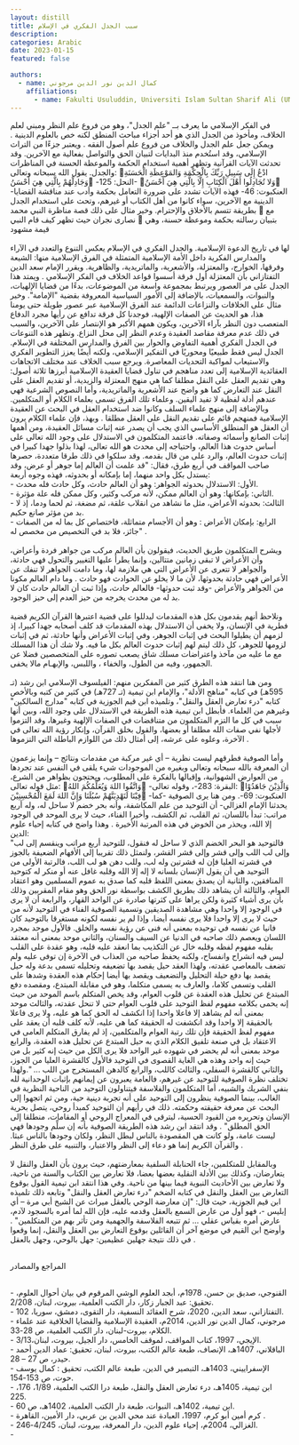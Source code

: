```yaml
---
layout: distill
title: سبب الجدل الفكري في الإسلام
description:
categories: Arabic
date: 2023-01-15
featured: false

authors:
  - name: كمال الدين نور الدين مرجوني
    affiliations:
      - name: Fakulti Usuluddin, Universiti Islam Sultan Sharif Ali (UNISSA)
---
```


<div class="rtl">
في الفكر الإسلامي ما يعرف بــ "علم الجدل"، وهو من فروع علم النظر ومبني لعلم الخلاف، ومأخوذ من الجدل الذي هو أحد أجزاء مباحث المنطق لكنه خص بالعلوم الدينية . ويمكن جعل علم الجدل والخلاف من فروع علم أصول الفقه . ويعتبر جزءًا من التراث الإسلامي، وقد استُخدم منذ البدايات لتبيان الحق والتواصل بفعالية مع الآخرين. وقد تحدثت الآيات القرآنية وتظهر أهمية استخدام الحكمة والموعظة الحسنة في المناظرات والجدل. يقول الله سبحانه وتعالى: ادْعُ إِلَى سَبِيلِ رَبِّكَ بِالْحِكْمَةِ وَالمَوْعِظَةِ الْحَسَنَةِ وَجَادِلْهُمْ بِالَّتِي هِيَ أَحْسَنُ -النحل: 125- وَلا تُجَادِلُوا أَهْلَ الْكِتَابِ إِلَّا بِالَّتِي هِيَ أَحْسَنُ -العنكبوت: 46- فهذه الآيات تشدد على ضرورة التعامل بحكمة وأدب عند مناقشة القضايا الدينية مع الآخرين، سواء كانوا من أهل الكتاب أو غيرهم، وتحث على استخدام الجدل بطريقة تتسم بالأخلاق والإحترام. وخير مثال على ذلك قصة مناظرة النبي محمد  مع نصارى نجران حيث تظهر كيف قام النبي  بتبيان رسالته بحكمة وموعظة حسنة، وهي قيمة مشهود 
<br><br>
لها في تاريخ الدعوة الإسلامية.
والجدل الفكري في الإسلام يعكس التنوع والتعدد في الآراء والمدارس الفكرية داخل الأمة الإسلامية المتمثلة في الفرق الإسلامية منها: الشيعة وفرقها، الخوارج، والمعتزلة، والأشعرية، والماتريدية، والظاهرية. ويقرر الإمام سعد الدين التفتازاني بأن المعتزلة أول فرقة أسسوا قواعد الخلاف في الفكر الإسلامي . ويمتد هذا الجدل على مر العصور ويرتبط بمجموعة واسعة من الموضوعات، بدءًا من قضايا الإلهيات، والنبوات، والسمعيات، بالإضافة إلى الأمور السياسية المعروفة بقضية "الإمامة". وخير مثال على الخلافات والنزاعات الدائمة عند الفرق الإسلامية عبر عصور طويلة حتى يومنا هذا، هو الحديث عن الصفات الإلهية، فوجدنا كل فرقة تدافع عن رأيها مجرد الدفاع المتعصب دون النظر بآراء الآخرين، ويكون همهم الأكبر هو الإنتصار على الآخرين، والسبب في ذلك عدم معرفة مقاصد العقيدة وعدم النظر إلى محل النزاع.
وتظهر هذه التنوعات في الجدل الفكري أهمية التفاوض والحوار بين الفرق والمدارس المختلفة في الإسلام. الجدل ليس فقط طبيعيًا ومحوريًا في التفكير الإسلامي، ولكنه أيضًا يعزز التطوير الفكري والاستيعاب لمواكبة التحديات المعاصرة.
ويرجع سبب الخلاف عند مختلف الاتجاهات العقائدية الإسلامية إلى تعدد مناهجم في تناول قضايا العقيدة الإسلامية أبرزها ثلاثة أصول: وهي تقديم العقل على النقل مطلقا كما هي منهج المعتزلة والزيدية، أو تقديم العقل على النقل عند التعارض كما هو واضح عند الأشعرية والماتريدية، وأما النصوص الشرعية فهي عندهم أدلة لفظية لا تفيد اليقين. وعلماء تلك الفرق تسمى بعلماء الكلام أو المتكلمين. وبالإضافة إلى منهج علماء السلف وكانوا ضد استخدام العقل في البحث عن العقيدة الإسلامية فمنهجم قائم على تقديم النقل على العقل مطلقا . 
وبهذ، فإن علماء الكلام يرون أن العقل هو المنطلق الأساسي الذي يجب أن يصدر عنه إثبات مسائل العقيدة، ومن أهمها إثبات الصانع وأسمائه وصفاته. فاعتمد المتكلمون في الاستدلال على وجود الله تعالى على أساس حدوث هذا العالم، واحتياجه إلى محدث هو الله تعالى، لهذا بذلوا جهدا كبيرا في إثبات حدوث العالم، والرد على من قال بقدمه. وقد سلكوا في ذلك طرقا متعددة، حصرها صاحب المواقف في أربع طرق، فقال: "قد علمت أن العالم إما جوهر أو عرض، وقد يستدل بكل واحد منهما، إما بإمكانه أو بحدوثه، فهذه وجوه أربعة:
<br>
-	الأول: الاستدلال بحدوثه الجواهر: وهو أن العالم حادث، وكل حادث فله محدث.
<br>
-	الثاني: بإمكانها: وهو أن العالم ممكن، لأنه مركب وكثير، وكل ممكن فله علة مؤثرة.
<br>
-	الثالث: بحدوثه الأعراض، مثل ما نشاهد من انقلاب علقة، ثم مضغة، ثم لحما ودما، إذ لا بد من مؤثر صانع حكيم.
<br>
-	الرابع: بإمكان الأعراض : وهو أن الأجسام متماثلة، فاختصاص كل بما له من الصفات جائز، فلا بد في التخصيص من مخصص له" .
<br><br>
ويشرح المتكلمون طريق الحديث، فيقولون بأن العالم مركب من جواهر فردة وأعراض، وأن الأعراض لا تبقى زمانين متتالين، وإنما يطرأ عليها التغيير والتحول فهي حادثة، والجواهر لا تتعرى عن الأعراض التي هي ملازمة لها، وما دامت الجواهر لا تنفك عن الأعراض فهي حادثة بحدوثها، لأن ما لا يخلو عن الحوادث فهو حادث . وما دام العالم مكونا من الجواهر والأعراض -وقد ثبت حدوثها- فالعالم حادث، وإذا ثبت أن العالم حادث كان لا بد له من محدث يخرجه من حيز العدم إلى حيز الوجود.
<br><br>
ونلاحظ أنهم يقدمون بكل هذه المقدمات ليدللوا على قضية اعتبرها القرآن الكريم قضية فطرية في الإنسان، ولا يخفى أن الاستدلال بهذه المقدمات قد كلف أصحابه جهدا كبيرا، إذ لزمهم أن يطيلوا البحث في إثبات الجوهر، وفي إثبات الأعراض وأنها حادثة، ثم في إثبات لزومها للجوهر، كل ذلك ليتم لهم إثبات حدوث العالم بكل ما فيه. ولا شك أن هذا المسلك مع ما عليه من مآخذ واعتراضات مسلك شاق يصعب تصوره على المتخصصين فضلا عن الجمهور، وفيه من الطول، والخفاء ، واللبس، والإبهـام مالا يخفى.
<br><br>
ومن هنا انتقد هذه الطرق كثير من المفكرين منهم: الفيلسوف الإسلامي ابن رشد (تـ 595هـ) في كتابه "مناهج الأدلة"، والإمام ابن تيمية (تـ 727هـ) في كثير من كتبه وبالأخص كتابه "درء تعارض العقل والنقل"، وتلميذه ابن قيم الجوزية في كتابه "مدارج السالكين" وغيرهم من العلماء.
فأبطل ابن تيمية هذه الطريقة في الاستدلال على وجود الله، وبين أنها سبب في كل ما التزم المتكلمون من متناقضات في الصفات الإلهية وغيرها، وقد التزموا لأجلها نفي صفات الله مطلقا أو بعضها، والقول بخلق القرآن، وإنكار رؤية الله تعالى في الآخرة، وعلوه على عرشه، إلى أمثال ذلك من اللوازم الباطلة التي التزموها .
<br><br>
وأما الصوفية فطرقهم ليست نظرية – أي غير مركبة من مقدمات ونتائج – وإنما يزعمون أن المعرفة بالله سبحانه وتعالى وبغيره من الموجودات شيء يلقى في النفس عند تجردها من العوارض الشهوانية، وإقبالها بالفكرة على المطلوب، ويحتجون بظواهر من الشرع، مثل قوله تعالى: وَاتَّقُوا اللهَ وَيُعَلِّمُكُمَ اللهُ -البقرة: 283-، وقوله تعالى: وَالَّذِيْنَ جَاهَدُوْا فِيْنَا لَنَهْدِيَنَّهُمْ سُبُلَنَا وَإِنَّ اللهَ لَمَعَ الْمُحْسِنِيْنَ -العنكبوت: 69-.
ومن هنا يرى الصوفية -كما يحدثنا الإمام الغزالي- أن التوحيد من علم المكاشفة، وأنه بحر خضم لا ساحل له، وله أربع مراتب: تبدأ باللسان، ثم القلب، ثم الكشف، وأخيرا الفناء، حيث لا يرى الموحد في الوجود إلا الله، ويحذر من الخوض في هذه المرتبة الأخيرة . وهذا واضح في كتابه إحياء علوم الدين:
<br>
"فالتوحيد هو البحر الخضم الذي لا ساحل له فنقول،  للتوحيد أربع مراتب وينقسم إلى لب وإلى لب اللب وإلى قشر وإلى قشر القشر، ولنمثل ذلك تقريبا إلى الأفهام الضعيفة بالجوز في قشرته العليا فإن له قشرتين وله لب، وللب دهن هو لب اللب، فالرتبة الأولى من التوحيد هي أن يقول الإنسان بلسانه لا إله إلا الله وقلبه غافل عنه أو منكر له كتوحيد المنافقين، والثانية أن يصدق بمعنى اللفظ قلبه كما صدق به عموم المسلمين وهو اعتقاد العوام، والثالثة أن يشاهد ذلك بطريق الكشف بواسطة نور الحق وهو مقام المقربين وذلك بأن يرى أشياء كثيرة ولكن يراها على كثرتها صادرة عن الواحد القهار، والرابعة أن لا يرى في الوجود إلا واحدا وهي مشاهدة الصديقين وتسمية الصوفية الفناء في التوحيد لأنه من حيث لا يرى إلا واحدا فلا يرى نفسه أيضا، وإذا لم ير نفسه لكونه مستغرقا بالتوحيد كان فانيا عن نفسه في توحيده بمعنى أنه فنى عن رؤية نفسه والخلق. فالأول موحد بمجرد اللسان ويعصم ذلك صاحبه في الدنيا عن السيف والسنان، والثاني موحد بمعنى أنه معتقد بقلبه مفهوم لفظه وقلبه خال عن التكذيب بما انعقد عليه قلبه، وهو عقدة على القلب ليس فيه انشراح وانفساح، ولكنه يحفظ صاحبه من العذاب في الآخرة إن توفى عليه ولم تضعف بالمعاصي عقدته، ولهذا العقد حيل يقصد بها تضعيفه وتحليله تسمى بدعة وله حيل يقصد بها دفع حيلة التحليل والتضعيف ويقصد بها أيضا إحكام هذه العقدة وشدها على القلب وتسمى كلاما، والعارف به يسمى متكلما، وهو في مقابلة المبتدع، ومقصده دفع المبتدع عن تحليل هذه العقدة عن قلوب العوام، وقد يخص المتكلم باسم الموحد من حيث إنه يحمى بكلامه مفهوم لفظ التوحيد على قلوب العوام حتى لا تنحل عقدته، والثالث موحد بمعنى أنه لم يشاهد إلا فاعلا واحدا إذا انكشف له الحق كما هو عليه، ولا يرى فاعلا بالحقيقة إلا واحدا وقد انكشفت له الحقيقة كما هي عليه، لأنه كلف قلبه أن يعقد على مفهوم لفظ الحقيقة فإن تلك رتبة العوام والمتكلمين، إذ لم يفارق المتكلم العامى في الاعتقاد بل في صنعة تلفيق الكلام الذي به حيل المبتدع عن تحليل هذه العقدة، والرابع موحد بمعنى أنه لم يحضر في شهوده غير الواحد فلا يرى الكل من حيث إنه كثير بل من حيث إنه واحد وهذه هي الغاية القصوى في التوحيد فالأول كالقشرة العليا من الجوز، والثاني كالقشرة السفلي، والثالث كاللب، والرابع كالدهن المستخرج من اللب ... ".ولهذا تختلف نظرة الصوفية للتوحيد عن غيرهم، فالعامة يعبرون عن إيمانهم بإثبات الوحدانية لله بنفي الشريك والشبيه، أما المتكلمون والفلاسفة فيتناولون التوحيد من الناحية النظرية في الغالب، بينما الصوفية ينظرون إلى التوحيد على أنه تجربة دينية حية، ومن ثم اتجهوا إلى البحث عن معرفة حقيقته وحكمته. ذلك في رأيهم أن التوحيد كمبدأ روحي، يتصل بحرية الإنسان وتحريره من القيود الحسية، ليترقى في المعراج الروحي أو المقامات، منطلقا إلى الحق المطلق"  .
 وقد انتقد ابن رشد هذه الطريقة الصوفية بأنه إن سلِّم وجودها فهي ليست عامة، ولو كانت هي المقصودة بالناس لبطل النظر، ولكان وجودها بالناس عبثا. والقرآن الكريم إنما هو دعاء إلى النظر والاعتبار، والتنبيه على طرق النظر .
 <br><br>
وبالمقابل للمتكلمين، جاء الحنابلة السلفية بمعارضتهم، حيث يرون بأن العقل والنقل لا يتعارضان، وكذلك بين الأدلة النقلية بعضها بعضا، فلا تعارض بين الكتاب والسنة من ناحية، ولا تعارض بين الأحاديث النبوية فيما بينها من ناحية. وفي هذا انتقد ابن تيمية القول بوقوع التعارض بين العقل والنقل في كتابه الضخم "درء تعارض العقل والنقل"  وتابعه ذلك تلميذه ابن قيم الجوزية، حيث قال: "إن معارضة الوحي بالعقل ميراث عن الشيخ أبي مرة – أي إبليس -، فهو أول من عارض السمع بالعقل وقدمه عليه، فإن الله لما أمره بالسجود لآدم، عارض أمره بقياس عقلي ... ثم تتبعه الفلاسفة والجهمية ومن تأثر بهم من المتكلمين" . وأوضح ابن القيم في موضع آخر أن القائلين بوقوع التعارض بين العقل والنقل، إنما وقعوا في ذلك نتيجة جهلين عظيمين: جهل بالوحي، وجهل بالعقل .
<br><br>

<p class="article-sub-title">المراجع والمصادر</p>

<br>-
القنوجي، صديق بن حسن، 1978م، أبجد العلوم الوشي المرقوم في بيان أحوال العلوم، تحقيق: عبد الجبار زكار، دار الكتب العلمية، بيروت، لبنان، 2/208.<br>-
التفتازاني، سعد الدين، 2020، شرح العقائد النسفية، دار التقوى، دمشق، سوريا، 102.<br>-
مرجوني، كمال الدين نور الدين، 2014م، العقيدة الإسلامية والقضايا الخلافية عند علماء الكلام، بيروت-لبنان، دار الكتب العلمية، ص 28-33.<br>-
الإيجي، 1997، كتاب المواقف، لموقف الخامس، دار الجيل، بيروت، لبنان،3/13.<br>-
الباقلاني، 1407هـ، الإنصاف، طبعة عالم الكتب، بيروت، لبنان، تحقيق: عماد الدين أحمد حيدر، ص 27 – 28.<br>-
الإسفراييني، 1403هـ، التبصير في الدين، طبعة عالم الكتب، تحقيق : كمال يوسف حوت، ص 153-154.<br>-
ابن تيمية، 1405هـ، درء تعارض العقل والنقل، طبعة درا الكتب العلمية، 1/89، 176، 225.<br>-
ابن تيمية، 1402هـ، النبوات، طبعة دار الكتب العلمية، 1402هـ، ص 60.<br>-
كرم أمين أبو كرم، 1997، العبادة عند محي الدين بن عربي، دار الأمين، القاهرة .<br>-
الغزالي، 2004م، إحياء علوم الدين، دار المعرفة، بيروت، لبنان، 4/245-246.<br>-

</div>
